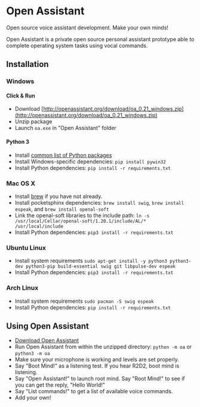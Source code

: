 # Open Assistant

Open source voice assistant development. Make your own minds!

Open Assistant is a private open source personal assistant prototype able to complete operating system tasks using vocal commands.

## Installation

### Windows

#### Click & Run

* Download [http://openassistant.org/download/oa_0.21_windows.zip](http://openassistant.org/download/oa_0.21_windows.zip)
* Unzip package
* Launch `oa.exe` in "Open Assistant" folder

#### Python 3

* Install [common list of Python packages](https://www.python.org/downloads/windows/)
* Install Windows-specific dependencies: ``pip install pywin32``
* Install Python dependencies: `pip install -r requirements.txt`

### Mac OS X

* Install [brew](https://brew.sh/) if you have not already.
* Install pocketsphinx dependencies: `brew install swig`, `brew install espeak`, and `brew install openal-soft`
* Link the openal-soft libraries to the include path: `ln -s /usr/local/Cellar/openal-soft/1.20.1/include/AL/* /usr/local/include`
* Install Python dependencies: `pip3 install -r requirements.txt`

### Ubuntu Linux

* Install system requirements ``sudo apt-get install -y python3 python3-dev python3-pip build-essential swig git libpulse-dev espeak``
* Install Python dependencies: `pip3 install -r requirements.txt`

### Arch Linux

* Install system requirements ``sudo pacman -S swig espeak``
* Install Python dependencies: `pip install -r requirements.txt`

## Using Open Assistant

* [Download Open Assistant](https://github.com/openassistant/oa-core/archive/master.zip)
* Run Open Assistant from within the unzipped directory: ``python -m oa`` or ``python3 -m oa``
* Make sure your microphone is working and levels are set properly.
* Say "Boot Mind!" as a listening test. If you hear R2D2, boot mind is listening.
* Say "Open Assistant!" to launch root mind. Say "Root Mind!" to see if you can get the reply, "Hello World!"
* Say "List commands!" to get a list of available voice commands.
* Add your own!
